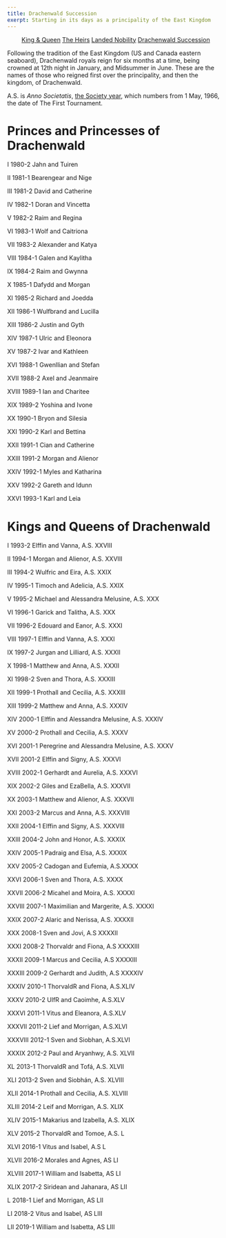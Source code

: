```yaml
---
title: Drachenwald Succession
exerpt: Starting in its days as a principality of the East Kingdom
---
```

<p align="center">
<a href="{{ site.baseurl }}{% link royals/index.html %}" class="btn btn--primary">King & Queen</a>
<a href="{{ site.baseurl }}{% link royals/heirs.html %}" class="btn btn--primary">The Heirs</a>
<a href="{{ site.baseurl }}{% link royals/territorial-royals.md %}" class="btn btn--primary">Landed Nobility</a>
<a href="#" class="btn btn--inverse">Drachenwald Succession</a>
</p>

Following the tradition of the East Kingdom (US and Canada eastern seaboard), Drachenwald royals reign for six months at a time, being crowned at 12th night in January, and Midsummer in June. 
These are the names of those who reigned first over the principality, and then the kingdom, of Drachenwald.  

A.S. is _Anno Societatis_, [the Society year](https://sca.org/links/calendar.html), which numbers from 1 May, 1966, the date of The First Tournament.   

# Princes and Princesses of Drachenwald

I 1980-2 Jahn and Tuiren  

II 1981-1 Bearengear and Nige  

III 1981-2 David and Catherine  

IV 1982-1 Doran and Vincetta  

V 1982-2 Raim and Regina  

VI 1983-1 Wolf and Caitriona  

VII 1983-2 Alexander and Katya  

VIII 1984-1 Galen and Kaylitha  

IX 1984-2 Raim and Gwynna  

X 1985-1 Dafydd and Morgan  

XI 1985-2 Richard and Joedda  

XII 1986-1 Wulfbrand and Lucilla  

XIII 1986-2 Justin and Gyth  

XIV 1987-1 Ulric and Eleonora  

XV 1987-2 Ivar and Kathleen  

XVI 1988-1 Gwenllian and Stefan  

XVII 1988-2 Axel and Jeanmaire  

XVIII 1989-1 Ian and Charitee  

XIX 1989-2 Yoshina and Ivone  

XX 1990-1 Bryon and Silesia  

XXI 1990-2 Karl and Bettina  

XXII 1991-1 Cian and Catherine  

XXIII 1991-2 Morgan and Alienor  

XXIV 1992-1 Myles and Katharina  

XXV 1992-2 Gareth and Idunn  

XXVI 1993-1 Karl and Leia  

# Kings and Queens of Drachenwald

I 1993-2 Elffin and Vanna, A.S. XXVIII  

II 1994-1 Morgan and Alienor, A.S. XXVIII  

III 1994-2 Wulfric and Eira, A.S. XXIX  

IV 1995-1 Timoch and Adelicia, A.S. XXIX  

V 1995-2 Michael and Alessandra Melusine, A.S. XXX  

VI 1996-1 Garick and Talitha, A.S. XXX  

VII 1996-2 Edouard and Eanor, A.S. XXXI  

VIII 1997-1 Elffin and Vanna, A.S. XXXI  

IX 1997-2 Jurgan and Lilliard, A.S. XXXII  

X 1998-1 Matthew and Anna, A.S. XXXII  

XI 1998-2 Sven and Thora, A.S. XXXIII  

XII 1999-1 Prothall and Cecilia, A.S. XXXIII  

XIII 1999-2 Matthew and Anna, A.S. XXXIV  

XIV 2000-1 Elffin and Alessandra Melusine, A.S. XXXIV  

XV 2000-2 Prothall and Cecilia, A.S. XXXV  

XVI 2001-1 Peregrine and Alessandra Melusine, A.S. XXXV  

XVII 2001-2 Elffin and Signy, A.S. XXXVI  

XVIII 2002-1 Gerhardt and Aurelia, A.S. XXXVI  

XIX 2002-2 Giles and EzaBella, A.S. XXXVII  

XX 2003-1 Matthew and Alienor, A.S. XXXVII  

XXI 2003-2 Marcus and Anna, A.S. XXXVIII  

XXII 2004-1 Elffin and Signy, A.S. XXXVIII  

XXIII 2004-2 John and Honor, A.S. XXXIX  

XXIV 2005-1 Padraig and Elsa, A.S. XXXIX  

XXV 2005-2 Cadogan and Eufemia, A.S.XXXX  

XXVI 2006-1 Sven and Thora, A.S. XXXX  

XXVII 2006-2 Micahel and Moira, A.S. XXXXI  

XXVIII 2007-1 Maximilian and Margerite, A.S. XXXXI  

XXIX 2007-2 Alaric and Nerissa, A.S. XXXXII  

XXX 2008-1 Sven and Jovi, A.S XXXXII  

XXXI 2008-2 Thorvaldr and Fiona, A.S XXXXIII  

XXXII 2009-1 Marcus and Cecilia, A.S XXXXIII  

XXXIII 2009-2 Gerhardt and Judith, A.S XXXXIV  

XXXIV 2010-1 ThorvaldR and Fiona, A.S.XLIV  

XXXV 2010-2 UlfR and Caoimhe, A.S.XLV  

XXXVI 2011-1 Vitus and Eleanora, A.S.XLV  

XXXVII 2011-2 Lief and Morrigan, A.S.XLVI  

XXXVIII 2012-1 Sven and Siobhan, A.S.XLVI  

XXXIX 2012-2 Paul and Aryanhwy, A.S. XLVII  

XL 2013-1 ThorvaldR and Tofá, A.S. XLVII  

XLI 2013-2 Sven and Siobhán, A.S. XLVIII  

XLII 2014-1 Prothall and Cecilia, A.S. XLVIII  

XLIII 2014-2 Leif and Morrigan, A.S. XLIX  

XLIV 2015-1 Makarius and Izabella, A.S. XLIX  

XLV 2015-2 ThorvaldR and Tomoe, A.S. L  

XLVI 2016-1 Vitus and Isabel, A.S L  

XLVII 2016-2 Morales and Agnes, AS LI  

XLVIII 2017-1 William and Isabetta, AS LI  

XLIX 2017-2 Siridean and Jahanara, AS LII  

L 2018-1 Lief and Morrigan, AS LII  

LI 2018-2 Vitus and Isabel, AS LIII  

LII 2019-1 William and Isabetta, AS LIII  